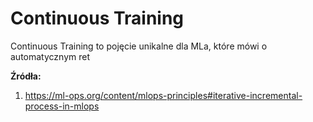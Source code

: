 # Continuous Training

Continuous Training to pojęcie unikalne dla MLa, które mówi o automatycznym ret

**Źródła:**
1. https://ml-ops.org/content/mlops-principles#iterative-incremental-process-in-mlops